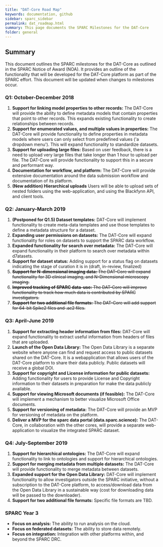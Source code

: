 ```yaml
---
title: "DAT-Core Road Map"
keywords: documentation, github
sidebar: sparc_sidebar
permalink: dat_roadmap.html
summary: This page documents the SPARC Milestones for the DAT-Core
folder: general
---
```


## Summary
This document outlines the SPARC milestones for the DAT-Core as outlined in the SPARC Notice of Award (NOA). It provides an outline of the functionality that will be developed for the DAT-Core platform as part of the SPARC effort. This document will be updated when changes to milestones occur. 

### Q1: October-December 2018
1. **Support for linking model properties to other records:** The DAT-Core will provide the ability to define metadata models that contain properties that point to other records. This expands existing functionality to create relationships between records.
2. **Support for enumerated values, and multiple values in properties:** The DAT-Core will provide functionality to define properties in metadata models where users can only select from predefined values ('a dropdown menu'). This will expand functionality to standardize datasets.
3. **Support for uploading large files:** Based on user feedback, there is a need to upload very large files that take longer than 1 hour to upload per file. The DAT-Core will provide functionality to support this in a secure and performant way.
4. **Documentation for workflow, and platform:** The DAT-Core will provide extensive documentation around the data submission workflow and documentation of its platform.
5. **(New addition) Hierarchical uploads** Users will be able to upload sets of nested folders using the web-application, and using the Blackfynn API, and client tools.

### Q2: January-March 2019

1. **(Postponed for Q1.5) Dataset templates:** DAT-Core will implement functionality to create meta-data templates and use those templates to define a metadata structure for a dataset. 
2. **Expanding user permissions on datasets:** The DAT-Core will expand functionality for roles on datasets to support the SPARC data workflow.
3. **Expanded functionality for search over metadata:** The DAT-Core will expand functionality in their platform to search over metadata within d7atasets. 
4. **Support for dataset status:** Adding support for a status flag on datasets indicating the stage of curation it is in (draft, in-review, finalized)
5. ~~**Support for N-dimensional imaging data:** The DAT-Core will expand functionality for 3D clinical imaging, and N-Dimensional microscopy imaging.~~ 
6. ~~**Improved tracking of SPARC data-use:** The DAT-Core will improve functionality to track how much data is contributed by SPARC investigators.~~
7. ~~**Support for two additional file formats:** The DAT-Core will add support for 64-bit Spike2 files and .ac2 files.~~

### Q3: April-June 2019

1. **Support for extracting header information from files:** DAT-Core will expand functionality to extract useful information from headers of files that are uploaded. 
2. **Launch of the Open Data Library:** The Open Data Library is a separate website where anyone can find and request access to public datasets shared on the DAT-Core. It is a webapplication that allows users of the DAT-Core platform to share their data publicly. Public datasets will receive a global DOI.
3. **Support for copyright and License information for public datasets:** Adding functionality for users to provide License and Copyright information to their datasets in preparation for make the data publicly available.
4. **Support for viewing Microsoft documents (if feasible):** The DAT-Core will implement a mechanism to better visualize Microsoft Office documents.
5. **Support for versioning of metadata:** The DAT-Core will provide an MVP for versioning of metadata on the platform.
6. **Deliver a MVP for the sparc data portal (data.sparc.science):** The DAT-Core, in collaboration with the other cores, will provide a separate web-application to visualize the integrated SPARC dataset. 

### Q4: July-September 2019

1. **Support for hierarchical ontologies:** The DAT-Core will expand functionality to link to ontologies and support for hierarchical ontologies. 
2. **Support for merging metadata from multiple datasets:** The DAT-Core will provide functionality to merge metadata between datasets.
3. **Expanded support for the Open Data Library:** DAT-Core will implement functionality to allow investigators outside the SPARC initiative, without a subscription to the DAT-Core platform, to access/download data from the Open Data Library in a sustainable way (cost for downloading data will be passed to the downloader).
4. **Support for two additional file formats:** Specific file formats are TBD.


### SPARC Year 3
- **Focus on analysis:** The ability to run analysis on the cloud.
- **Focus on federated datasets:** The ability to store data remotely.
- **Focus on integration:** Integration with other platforms within, and beyond the SPARC DRC.

